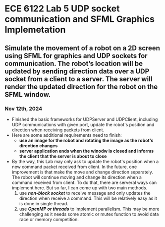 # ECE 6122 Lab 5 UDP socket communication and SFML Graphics Implemetation
## Simulate the movement of a robot on a 2D screen using SFML for graphics and UDP sockets for communication. The robot’s location will be updated by sending direction data over a UDP socket from a client to a server. The server will render the updated direction for the robot on the SFML window.

### Nov 12th, 2024
* Finished the basic frameworks for UDPServer and UDPClient, including UDP communications with given port, update the robot's position and direction when receiving packets from client.
* Here are some additional requirements need to finish:
    * __use an image for the robot and rotating the image as the robot's direction changes__
    * __server application ends when the winodw is closed and informs the client that the server is about to close__
* By the way, this Lab may only ask to update the robot's position when a new command packet received from client. In the future, one improvement is that make the move and change direction separately. The robot will continue moving and change its direction when a command received from client. To do that, there are serveral ways can implement here. But so far, I can come up with two main methods.
    1. use ***non-block socket*** to receive message and only updates the direction when receive a command. This will be relatively easy as it is done in single thread.
    2. use ***OpenMP or threads*** to implement parallelism. This may be more challenging as it needs some atomic or mutex function to avoid data race or memory competition. 
